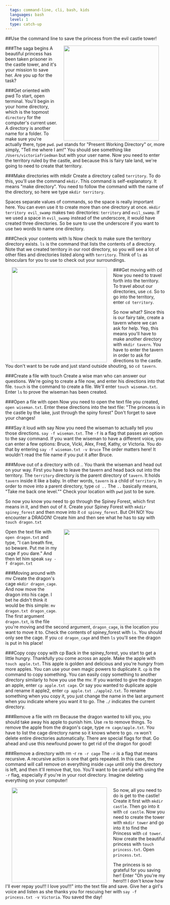 ```yaml
---
  tags: command-line, cli, bash, kids
  languages: bash
  level: 1
  type: catch-up
---
```

##Use the command line to save the princess from the evil castle tower!

###The saga begins
<img src="http://images.rapgenius.com/c3289a78cba7c49e8b0111629e9d727c.528x704x1.jpg" height="300" align="right" hspace="20"> A beautiful princess has been taken prisoner in the castle tower, and it's your mission to save her. Are you up for the task?

###Get oriented with pwd
To start, open terminal. You'll begin in your home directory, which is the topmost `directory` for the computer's current user. A directory is another name for a folder. To make sure you're actually there, type `pwd`. `pwd` stands for "Present Working Directory" or, more simply, "Tell me where I am!" You should see something like `/Users/victoriafriedman` but with your user name. Now you need to enter the territory ruled by the castle, and because this is fairy tale land, we're going to need to create that territory.

###Make directories with mkdir
Create a directory called `territory`. To do this, you'll use the command `mkdir`. This command is self-explanatory. It means "make directory". You need to follow the command with the name of the directory, so here we type `mkdir territory`.

Spaces separate values of commands, so the space is really important here. You can even use it to create more than one directory at once. `mkdir territory evil_swamp` makes two directories: `territory` and `evil_swamp`. If we used a space in `evil_swamp` instead of the underscore, it would have created three directories. So be sure to use the underscore if you want to use two words to name one directory. 

###Check your contents with ls
Now check to make sure the territory directory exists. `ls` is the command that lists the contents of a directory. Note that we created territory in our root directory, so you will see a lot of other files and directories listed along with `territory`. Think of `ls` as binoculars for you to use to check out your surroundings.

<img src="http://upload.wikimedia.org/wikipedia/commons/5/56/Tavern_Scene-1658-David_Teniers_II.jpg" width="300" align="left" hspace="20"> ###Get moving with cd
Now you need to travel forth into the territory. To travel about our directories, use `cd`. So to go into the territory, enter `cd territory`.

So now what? Since this is our fairy tale, create a tavern where we can ask for help. Yep, this means you'll have to make another directory with `mkdir tavern`. You have to enter the tavern in order to ask for directions to the castle. You don't want to be rude and just stand outside shouting, so `cd tavern`.

###Create a file with touch
Create a wise man who can answer our questions. We're going to create a file now, and enter his directions into that file. `touch` is the command to create a file. We'll enter `touch wiseman.txt`. Enter `ls` to prove the wiseman has been created.

###Open a file with open
Now you need to open the text file you created, `open wiseman.txt`. Enter these directions into the text file: "The princess is in the castle by the lake, just through the spiny forest" Don't forget to save your changes!

###Say it loud with say
Now you need the wiseman to actually tell you those directions. `say -f wiseman.txt`. The `-f` is a flag that passes an option to the say command. If you want the wiseman to have a different voice, you can enter a few options: Bruce, Vicki, Alex, Fred, Kathy, or Victoria. You do that by entering `say -f wiseman.txt -v Bruce` The order matters here! It wouldn't read the file name if you put it after Bruce.

###Move out of a directory with cd ..
You thank the wiseman and head out on your way. First you have to leave the tavern and head back out into the territory. The `territory` directory is the parent directory of `tavern`. It holds `tavern` inside it like a baby. In other words, `tavern` is a child of `territory`. In order to move into a parent directory, type `cd ..` The `..` basically means, "Take me back one level."" Check your location with `pwd` just to be sure.

So now you know you need to go through the Spiney Forest, which first means in it, and then out of it. Create your Spiney Forest with `mkdir spiney_forest` and then move into it `cd spiney_forest`. But OH NO! You encounter a DRAGON! Create him and then see what he has to say with `touch dragon.txt` 

<img src="http://th01.deviantart.net/fs70/200H/i/2014/129/8/b/hungry_dragon_by_mourri-d7hp8fg.jpg" width="300" align="right" hspace="20"> Open the text file with `open dragon.txt` and type, "I can breath fire, so beware. Put me in my cage if you dare." And then let him speak `say -f dragon.txt` 

###Moving around with mv
Create the dragon's cage `mkdir dragon_cage`. And now move the dragon into his cage. I bet he didn't think it would be this simple: `mv dragon.txt dragon_cage`. The first argument `dragon.txt`, is the file you're moving and the second argument, `dragon_cage`, is the location you want to move it to. Check the contents of spiney_forest with `ls`. You should only see the cage. If you `cd dragon_cage` and then `ls` you'll see the dragon is put in his place!

###Copy copy copy with cp
Back in the spiney_forest, you start to get a little hungry. Thankfully you come across an apple. Make the apple with `touch apple.txt`. This apple is golden and delicious and you're hungry from more apples. You can use your own magic powers to duplicate it. `cp` is the command to copy something. You can easily copy something to another directory similarly to how you use the mv. If you wanted to give the dragon an apple, enter `cp apple.txt cage`. Or say you wanted to duplicate apple and rename it apple2, enter `cp apple.txt ./apple2.txt`. To rename something when you copy it, you just change the name in the last argument when you indicate where you want it to go. The `./` indicates the current directory.

###Remove a file with rm
Because the dragon wanted to kill you, you should take away his apple to punish him. Use `rm` to remove things. To remove the apple from the dragon's cage, type `rm cage/apple.txt`. You have to list the cage directory name so it knows where to go. `rm` won't delete entire directories automatically. There are special flags for that. Go ahead and use this newfound power to get rid of the dragon for good!

###Remove a directory with rm -r
`rm -r cage` The `-r` is a flag that means recursive. A recursive action is one that gets repeated. In this case, the command will call remove on everything inside `cage` until only the directory is left, and then it'll remove that, too. You'll want to be careful with using the `-r` flag, especially if you're in your root directory. Imagine deleting everything on your computer!

<img src="http://th08.deviantart.net/fs48/PRE/f/2009/216/f/6/Saved_Princess___DO_NOT_FAVE_by_peach_club.png" width="300" align="left" hspace="20">So now, all you need to do is get to the castle! Create it first with `mkdir castle`. Then go into it with `cd castle`. Now you need to create the tower with `mkdir tower` and go into it to find the Princess with `cd tower`. Now create the beautiful princess with `touch princess.txt`. Open `princess.txt`. 

The princess is so grateful for you saving her! Enter "Oh you're my hero!!! I don't know how I'll ever repay you!!! I love you!!!" into the text file and save. Give her a girl's voice and listen as she thanks you for rescuing her with `say -f princess.txt -v Victoria`. You saved the day!




